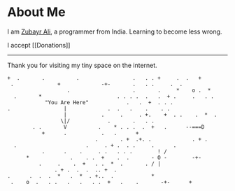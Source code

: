 # About Me

I am [Zubayr Ali](https://zubayrali.in), a programmer from India. <Underline color="tomato"> Learning to become less wrong. </Underline>

I accept [[Donations]]

---

Thank you for visiting my tiny space on the internet.

```
+  .       .          .                 .   . . +     .  .   +
 .              +             -+-       .   . .     .  .
                   .                    .       .     *    o .  *
  .       *                        . . . .  .   .  + .     .   . .
            "You Are Here"            .   .  +  . . .
.                 |             .  .   .    .    . .
                  |           .     .     . +.    +  . .    .  *  .
                 \|/            .       .   . .
        . .       V          .    * . . .  .  +   .      --===D
           +      .           .   .      +
                            .       . +  .+. .             . + .
  .                      .     . + .  . .     .      .
           .      .    .     . .   . . .        ! /
      *             .    . .  +    .  .       - O -        -+-
          .     .    .  +   . .  *  .       . / |
               . + .  .  .  .. +  .
.      .  .  .  *   .  *  . +..  .            *
 .    o  .   . .   .   .   . .  +   .    .       -+-      +
```
